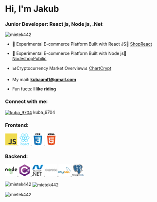 <h1>Hi, I'm Jakub</h1>
<h3>Junior Developer: React js, Node js, .Net</h3>

<p align="left"> <img src="https://komarev.com/ghpvc/?username=mietek442&label=Profile%20views&color=0e75b6&style=flat" alt="mietek442" /> </p>

- 🛒 Experimental E-commerce Platform Built with React JS🛒 [ShopReact](https://github.com/mietek442/nurkowaniewszambie)

- 🛒 Experimental E-commerce Platform Built with Node js🛒 [NodeshopPubilic](https://github.com/mietek442/NodeshopPublic)



- 📊Cryptocurrency Market Overview📊 [ChartCrypt](https://github.com/mietek442/ChartCrypt/)

- My mail: **kubaaml1@gmail.com**

- Fun fucts: **I like riding**

<h3 align="left">Connect with me:</h3>
<p align="left">
<a href="https://discord.gg/kuba_9704" target="blank"><img align="center" src="https://raw.githubusercontent.com/rahuldkjain/github-profile-readme-generator/master/src/images/icons/Social/discord.svg" alt="kuba_9704" height="30" width="40" /></a> kuba_9704
</p>

<h3 align="left">Frontend:</h3>
<p align="left">
  <a
    href="https://developer.mozilla.org/en-US/docs/Web/JavaScript"
    target="_blank"
    rel="noreferrer">
    <img
      src="https://raw.githubusercontent.com/devicons/devicon/master/icons/javascript/javascript-original.svg"
      alt="javascript"
      width="40"
      height="40" />
  </a>
  <a href="https://reactjs.org/" target="_blank" rel="noreferrer">
    <img
      src="https://raw.githubusercontent.com/devicons/devicon/master/icons/react/react-original-wordmark.svg"
      alt="react"
      width="40"
      height="40" />
  </a>
  <a href="https://www.w3schools.com/css/" target="_blank" rel="noreferrer">
    <img
      src="https://raw.githubusercontent.com/devicons/devicon/master/icons/css3/css3-original-wordmark.svg"
      alt="css3"
      width="40"
      height="40" />
  </a>
 <a href="https://www.w3.org/html/" target="_blank" rel="noreferrer">
    <img
      src="https://raw.githubusercontent.com/devicons/devicon/master/icons/html5/html5-original-wordmark.svg"
      alt="html5"
      width="40"
      height="40" />
  </a>
</p>

<h3 align="left">Backend:</h3>
<p align="left">
    <a href="https://nodejs.org" target="_blank" rel="noreferrer">
    <img
      src="https://raw.githubusercontent.com/devicons/devicon/master/icons/nodejs/nodejs-original-wordmark.svg"
      alt="nodejs"
      width="40"
      height="40" />
  </a>
 <a href="https://www.w3schools.com/cs/" target="_blank" rel="noreferrer">
    <img
      src="https://raw.githubusercontent.com/devicons/devicon/master/icons/csharp/csharp-original.svg"
      alt="csharp"
      width="40"
      height="40" />
  </a>
  <a href="https://dotnet.microsoft.com/" target="_blank" rel="noreferrer">
    <img
      src="https://raw.githubusercontent.com/devicons/devicon/master/icons/dot-net/dot-net-original-wordmark.svg"
      alt="dotnet"
      width="40"
      height="40" />
  </a>
  <a href="https://expressjs.com" target="_blank" rel="noreferrer">
    <img
      src="https://raw.githubusercontent.com/devicons/devicon/master/icons/express/express-original-wordmark.svg"
      alt="express"
      width="40"
      height="40" />
  </a>

 
  <a href="https://www.mysql.com/" target="_blank" rel="noreferrer">
    <img
      src="https://raw.githubusercontent.com/devicons/devicon/master/icons/mysql/mysql-original-wordmark.svg"
      alt="mysql"
      width="40"
      height="40" />
  </a>
  <a href="https://www.postgresql.org" target="_blank" rel="noreferrer">
    <img
      src="https://raw.githubusercontent.com/devicons/devicon/master/icons/postgresql/postgresql-original-wordmark.svg"
      alt="postgresql"
      width="40"
      height="40" />
  </a>
  
</p>
<p><img align="left" src="https://github-readme-stats.vercel.app/api/top-langs?username=mietek442&show_icons=true&locale=en&layout=compact" alt="mietek442" /></p>

<p>&nbsp;<img align="center" src="https://github-readme-stats.vercel.app/api?username=mietek442&show_icons=true&locale=en" alt="mietek442" /></p>

<p><img align="center" src="https://github-readme-streak-stats.herokuapp.com/?user=mietek442&" alt="mietek442" /></p>
